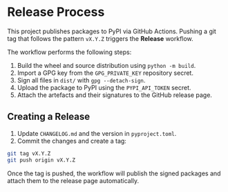 # Release Process

This project publishes packages to PyPI via GitHub Actions. Pushing a git tag that follows the pattern `vX.Y.Z` triggers the **Release** workflow.

The workflow performs the following steps:

1. Build the wheel and source distribution using `python -m build`.
2. Import a GPG key from the `GPG_PRIVATE_KEY` repository secret.
3. Sign all files in `dist/` with `gpg --detach-sign`.
4. Upload the package to PyPI using the `PYPI_API_TOKEN` secret.
5. Attach the artefacts and their signatures to the GitHub release page.

## Creating a Release

1. Update `CHANGELOG.md` and the version in `pyproject.toml`.
2. Commit the changes and create a tag:

```bash
git tag vX.Y.Z
git push origin vX.Y.Z
```

Once the tag is pushed, the workflow will publish the signed packages and attach them to the release page automatically.

